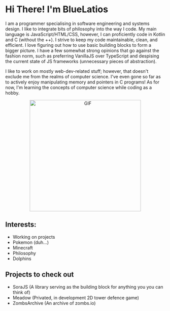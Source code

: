 # Hi There! I'm BlueLatios


I am a programmer specialising in software engineering and systems design. I like to integrate bits of philosophy into the way I code. My main language is JavaScript/HTML/CSS, however, I can proficiently code in Kotlin and C (without the ++). I strive to keep my code maintainable, clean, and efficient. I love figuring out how to use basic building blocks to form a bigger picture. I have a few somewhat strong opinions that go against the fashion norm, such as preferring VanillaJS over TypeScript and despising the current state of JS frameworks (unnecessary pieces of abstraction). 

I like to work on mostly web-dev-related stuff; however, that doesn't exclude me from the realms of computer science. I've even gone so far as to actively enjoy manipulating memory and pointers in C programs! As for now, I'm learning the concepts of computer science while coding as a hobby.

<div align="center">
    <img hight="150" width="350" alt="GIF" align="center" src="https://cdn.donmai.us/original/ff/9a/__professor_shinonome_nichijou__ff9ab0ca9af35130073eeb3732b0c5ab.gif">
</div>

## Interests:
- Working on projects
- Pokemon (duh...)
- Minecraft
- Philosophy
- Dolphins

## Projects to check out
- SoraJS (A library serving as the building block for anything you you can think of)
- Meadow (Privated, in development 2D tower defence game)
- ZombsArchive (An archive of zombs.io)
